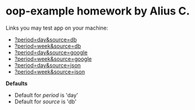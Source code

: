 # oop-example homework by Alius C.

Links you may test app on your machine:

- [?period=day&source=db](?period=day&source=db)
- [?period=week&source=db](?period=week&source=db)
- [?period=day&source=google](?period=day&source=google)
- [?period=week&source=google](?period=week&source=google)
- [?period=day&source=json](?period=day&source=json)
- [?period=week&source=json](?period=week&source=json)

**Defaults**
* Default for _period_ is 'day'
* Default for _source_ is 'db'